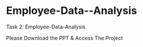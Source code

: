 # Employee-Data--Analysis
Task 2: Employee-Data-Analysis



Please Download the PPT & Access The Project
